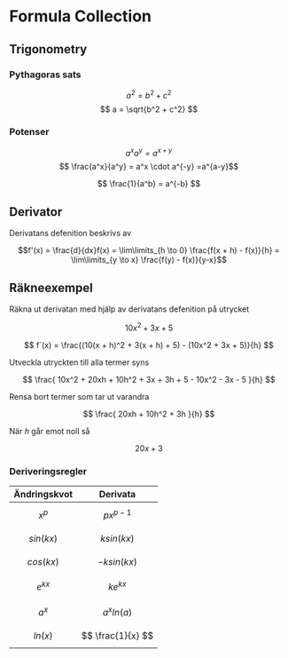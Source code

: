 # Formula Collection

## Trigonometry

### Pythagoras sats

$$ a^2 = b^2 + c^2 $$
$$ a = \sqrt{b^2 + c^2} $$

### Potenser

$$ a^x a^y = a^{x + y}$$
$$ \frac{a^x}{a^y} = a^x \cdot a^{-y} =a^{a-y}$$

$$ \frac{1}{a^b} = a^{-b} $$

## Derivator

Derivatans defenition beskrivs av

$$f'(x) = \frac{d}{dx}f(x) = \lim\limits_{h \to 0} \frac{f(x + h) - f(x)}{h} = \lim\limits_{y \to x} \frac{f(y) - f(x)}{y-x}$$

## Räkneexempel

Räkna ut derivatan med hjälp av derivatans defenition på utrycket

$$ 10x^2 + 3x + 5 $$

$$
f´(x) =
\frac{(10(x + h)^2 + 3(x + h) + 5) - (10x^2 + 3x + 5)}{h}
$$

Utveckla utryckten till alla termer syns

$$ \frac{ 10x^2 + 20xh + 10h^2 + 3x + 3h + 5 - 10x^2 - 3x - 5 }{h} $$

Rensa bort termer som tar ut varandra

$$ \frac{ 20xh + 10h^2 + 3h }{h} $$

När $h$ går emot noll så

$$ 20x + 3 $$

### Deriveringsregler

| Ändringskvot  | Derivata          |
| ------------- | ----------------- |
| $$ x^{p} $$   | $$ px^{p-1} $$    |
| $$ sin(kx) $$ | $$ k sin(kx) $$   |
| $$ cos(kx) $$ | $$ -k sin(kx) $$  |
| $$ e^{kx} $$  | $$ ke^{kx} $$     |
| $$ a^{x} $$   | $$ a^xln(a) $$    |
| $$ ln(x) $$   | $$ \frac{1}{x} $$ |
